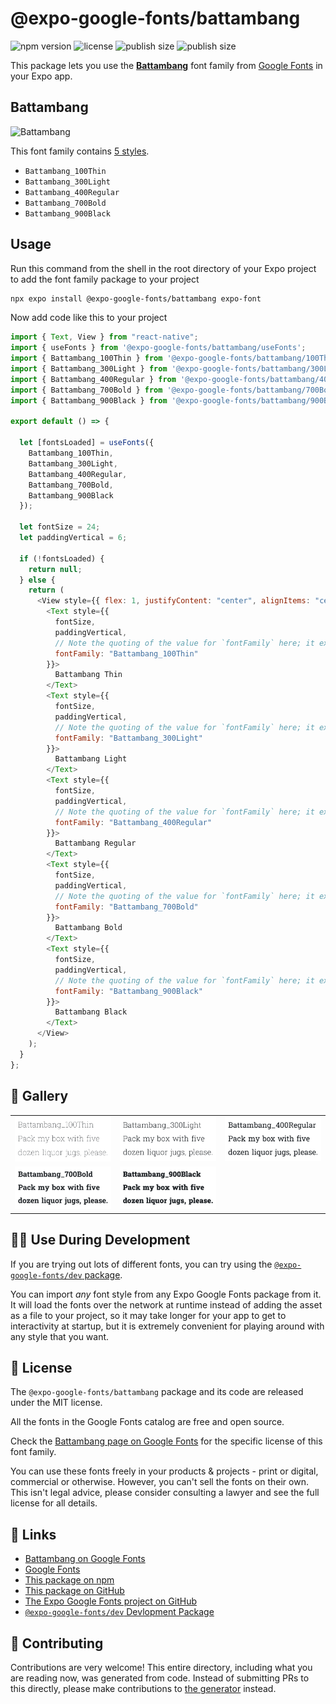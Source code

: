 # @expo-google-fonts/battambang

![npm version](https://flat.badgen.net/npm/v/@expo-google-fonts/battambang)
![license](https://flat.badgen.net/github/license/expo/google-fonts)
![publish size](https://flat.badgen.net/packagephobia/install/@expo-google-fonts/battambang)
![publish size](https://flat.badgen.net/packagephobia/publish/@expo-google-fonts/battambang)

This package lets you use the [**Battambang**](https://fonts.google.com/specimen/Battambang) font family from [Google Fonts](https://fonts.google.com/) in your Expo app.

## Battambang

![Battambang](./font-family.png)

This font family contains [5 styles](#-gallery).

- `Battambang_100Thin`
- `Battambang_300Light`
- `Battambang_400Regular`
- `Battambang_700Bold`
- `Battambang_900Black`

## Usage

Run this command from the shell in the root directory of your Expo project to add the font family package to your project

```sh
npx expo install @expo-google-fonts/battambang expo-font
```

Now add code like this to your project

```js
import { Text, View } from "react-native";
import { useFonts } from '@expo-google-fonts/battambang/useFonts';
import { Battambang_100Thin } from '@expo-google-fonts/battambang/100Thin';
import { Battambang_300Light } from '@expo-google-fonts/battambang/300Light';
import { Battambang_400Regular } from '@expo-google-fonts/battambang/400Regular';
import { Battambang_700Bold } from '@expo-google-fonts/battambang/700Bold';
import { Battambang_900Black } from '@expo-google-fonts/battambang/900Black';

export default () => {

  let [fontsLoaded] = useFonts({
    Battambang_100Thin, 
    Battambang_300Light, 
    Battambang_400Regular, 
    Battambang_700Bold, 
    Battambang_900Black
  });

  let fontSize = 24;
  let paddingVertical = 6;

  if (!fontsLoaded) {
    return null;
  } else {
    return (
      <View style={{ flex: 1, justifyContent: "center", alignItems: "center" }}>
        <Text style={{
          fontSize,
          paddingVertical,
          // Note the quoting of the value for `fontFamily` here; it expects a string!
          fontFamily: "Battambang_100Thin"
        }}>
          Battambang Thin
        </Text>
        <Text style={{
          fontSize,
          paddingVertical,
          // Note the quoting of the value for `fontFamily` here; it expects a string!
          fontFamily: "Battambang_300Light"
        }}>
          Battambang Light
        </Text>
        <Text style={{
          fontSize,
          paddingVertical,
          // Note the quoting of the value for `fontFamily` here; it expects a string!
          fontFamily: "Battambang_400Regular"
        }}>
          Battambang Regular
        </Text>
        <Text style={{
          fontSize,
          paddingVertical,
          // Note the quoting of the value for `fontFamily` here; it expects a string!
          fontFamily: "Battambang_700Bold"
        }}>
          Battambang Bold
        </Text>
        <Text style={{
          fontSize,
          paddingVertical,
          // Note the quoting of the value for `fontFamily` here; it expects a string!
          fontFamily: "Battambang_900Black"
        }}>
          Battambang Black
        </Text>
      </View>
    );
  }
};
```

## 🔡 Gallery


||||
|-|-|-|
|![Battambang_100Thin](./100Thin/Battambang_100Thin.ttf.png)|![Battambang_300Light](./300Light/Battambang_300Light.ttf.png)|![Battambang_400Regular](./400Regular/Battambang_400Regular.ttf.png)||
|![Battambang_700Bold](./700Bold/Battambang_700Bold.ttf.png)|![Battambang_900Black](./900Black/Battambang_900Black.ttf.png)|||


## 👩‍💻 Use During Development

If you are trying out lots of different fonts, you can try using the [`@expo-google-fonts/dev` package](https://github.com/expo/google-fonts/tree/master/font-packages/dev#readme).

You can import _any_ font style from any Expo Google Fonts package from it. It will load the fonts over the network at runtime instead of adding the asset as a file to your project, so it may take longer for your app to get to interactivity at startup, but it is extremely convenient for playing around with any style that you want.


## 📖 License

The `@expo-google-fonts/battambang` package and its code are released under the MIT license.

All the fonts in the Google Fonts catalog are free and open source.

Check the [Battambang page on Google Fonts](https://fonts.google.com/specimen/Battambang) for the specific license of this font family.

You can use these fonts freely in your products & projects - print or digital, commercial or otherwise. However, you can't sell the fonts on their own. This isn't legal advice, please consider consulting a lawyer and see the full license for all details.

## 🔗 Links

- [Battambang on Google Fonts](https://fonts.google.com/specimen/Battambang)
- [Google Fonts](https://fonts.google.com/)
- [This package on npm](https://www.npmjs.com/package/@expo-google-fonts/battambang)
- [This package on GitHub](https://github.com/expo/google-fonts/tree/master/font-packages/battambang)
- [The Expo Google Fonts project on GitHub](https://github.com/expo/google-fonts)
- [`@expo-google-fonts/dev` Devlopment Package](https://github.com/expo/google-fonts/tree/master/font-packages/dev)

## 🤝 Contributing

Contributions are very welcome! This entire directory, including what you are reading now, was generated from code. Instead of submitting PRs to this directly, please make contributions to [the generator](https://github.com/expo/google-fonts/tree/master/packages/generator) instead.
